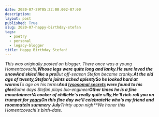 ```yaml
---
date: 2020-07-29T05:22:00.002-07:00
description: 
layout: post
published: True
slug: 2020-07-happy-birthday-stefan
tags:
  - poetry
  - personal
  - legacy-blogger
title: Happy Birthday Stefan!
---
```


*This was originally posted on blogger.*
*There once was a young Homentcovschi,**Whose legs were quite long and lanky.**He sure loved the snow**And skied like a pro**But off-season Stefan became cranky.**At the old age of twenty,**Stefan's joints ached aplenty**So he looked hard at worms**To age on his terms**And [lysosomal secrets](https://advances.sciencemag.org/content/advances/6/26/eaaz9805.full.pdf) were found to his glee**Some days Stefan plays bio-engineer**Other times he is a fine mountaineer!**A cooker of chille**He's really quite silly,**He'll rick-roll you on trumpet for [years](https://www.youtube.com/watch?v=TzXXHVhGXTQ)**On this fine day we'll celebrate**He who's my friend and roommate**In summery July**Thirty upon nigh**We honor this Homentcovschi's birth-date.*